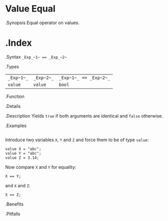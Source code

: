 # Value Equal

.Synopsis
Equal operator on values.

.Index
==

.Syntax
`_Exp_~1~ == _Exp_~2~`

.Types


|              |            |                         |
| --- | --- | --- |
| `_Exp~1~_`   | `_Exp~2~_` | `_Exp~1~_ == _Exp~2~_`  |
| `value`     |  `value`  | `bool`                |


.Function

.Details

.Description
Yields `true` if both arguments are identical and `false` otherwise.

.Examples
```rascal-shell
```
Introduce two variables `X`, `Y` and `Z` and force them to be of type `value`:
```rascal-shell,continue
value X = "abc";
value Y = "abc";
value Z = 3.14;
```
Now compare `X` and `Y` for equality:
```rascal-shell,continue
X == Y;
```
and `X` and `Z`:
```rascal-shell,continue
X == Z;
```

.Benefits

.Pitfalls

